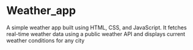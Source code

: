 # Weather_app
A simple weather app built using HTML, CSS, and JavaScript. It fetches real-time weather data using a public weather API and displays current weather conditions for any city
